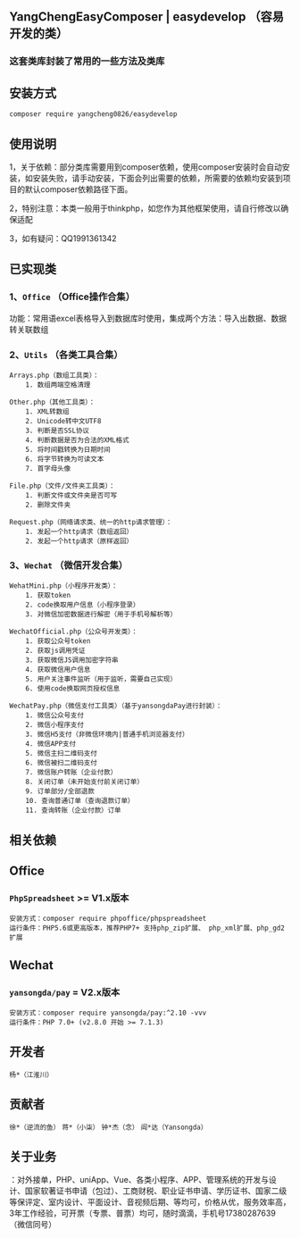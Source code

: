 ## YangChengEasyComposer | easydevelop （容易开发的类）

### 这套类库封装了常用的一些方法及类库

## 安装方式

`composer require yangcheng0826/easydevelop`

## 使用说明

1，关于依赖：部分类库需要用到composer依赖，使用composer安装时会自动安装，如安装失败，请手动安装，下面会列出需要的依赖，所需要的依赖均安装到项目的默认composer依赖路径下面。

2，特别注意：本类一般用于thinkphp，如您作为其他框架使用，请自行修改以确保适配

3，如有疑问：QQ1991361342

## 已实现类

### 1、`Office` （Office操作合集）

功能：常用语excel表格导入到数据库时使用，集成两个方法：导入出数据、数据转关联数组

### 2、`Utils` （各类工具合集）


    Arrays.php（数组工具类）：
        1. 数组两端空格清理

    Other.php（其他工具类）：
        1. XML转数组
        2. Unicode转中文UTF8
        3. 判断是否SSL协议
        4. 判断数据是否为合法的XML格式
        5. 将时间戳转换为日期时间
        6. 将字节转换为可读文本
        7. 首字母头像

    File.php（文件/文件夹工具类）：
        1. 判断文件或文件夹是否可写
        2. 删除文件夹

    Request.php（网络请求类、统一的http请求管理）：
        1. 发起一个http请求（数组返回）
        2. 发起一个http请求（原样返回）

### 3、`Wechat` （微信开发合集）

    WehatMini.php（小程序开发类）：
        1. 获取token
        2. code换取用户信息（小程序登录）
        3. 对微信加密数据进行解密（用于手机号解析等）

    WechatOfficial.php（公众号开发类）：
        1. 获取公众号token
        2. 获取js调用凭证
        3. 获取微信JS调用加密字符串
        4. 获取微信用户信息
        5. 用户关注事件监听（用于监听，需要自己实现）
        6. 使用code换取网页授权信息

    WechatPay.php（微信支付工具类）（基于yansongdaPay进行封装）：
        1. 微信公众号支付
        2. 微信小程序支付
        3. 微信H5支付（非微信环境内|普通手机浏览器支付）
        4. 微信APP支付
        5. 微信主扫二维码支付
        6. 微信被扫二维码支付
        7. 微信账户转账（企业付款）
        8. 关闭订单（未开始支付前关闭订单）
        9. 订单部分/全部退款
        10. 查询普通订单（查询退款订单）
        11. 查询转账（企业付款）订单

## 相关依赖

## Office

### `PhpSpreadsheet` >= V1.x版本
    安装方式：composer require phpoffice/phpspreadsheet
    运行条件：PHP5.6或更高版本，推荐PHP7+ 支持php_zip扩展、 php_xml扩展、php_gd2扩展

## Wechat

### `yansongda/pay` = V2.x版本
    安装方式：composer require yansongda/pay:^2.10 -vvv
    运行条件：PHP 7.0+ (v2.8.0 开始 >= 7.1.3)


## 开发者

`杨*（江淮川）`

## 贡献者

`徐*（逆流的鱼）` `蒋*（小柒）` `钟*杰（念）` `阎*达（Yansongda）`

## 关于业务

：对外接单，PHP、uniApp、Vue、各类小程序、APP、管理系统的开发与设计、国家软著证书申请（包过）、工商财税、职业证书申请、学历证书、国家二级等保评定、室内设计、平面设计、音视频后期、等均可，价格从优，服务效率高，3年工作经验，可开票（专票、普票）均可，随时滴滴，手机号17380287639（微信同号）